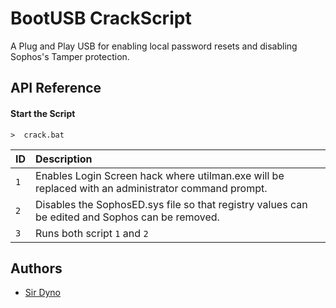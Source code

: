 
# BootUSB CrackScript

A Plug and Play USB for enabling local password resets and disabling Sophos's Tamper protection.



## API Reference

#### Start the Script

```http
>  crack.bat
```

| ID |Description|
|:-- | :---------|
| `1` | Enables Login Screen hack where utilman.exe will be replaced with an administrator command prompt. |
| `2` | Disables the SophosED.sys file so that registry values can be edited and Sophos can be removed. |
| `3` | Runs both script `1` and `2`



## Authors

- [Sir Dyno](https://www.github.com/s1rdyn0)

